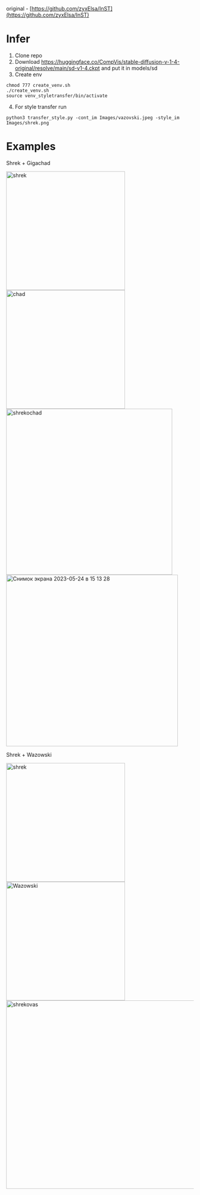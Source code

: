 original - [https://github.com/zyxElsa/InST](https://github.com/zyxElsa/InST)

# Infer
1. Clone repo
2. Download https://huggingface.co/CompVis/stable-diffusion-v-1-4-original/resolve/main/sd-v1-4.ckpt and put it in models/sd
3. Create env
```
chmod 777 create_venv.sh
./create_venv.sh
source venv_styletransfer/bin/activate

```
4. For style transfer run
```
python3 transfer_style.py -cont_im Images/vazovski.jpeg -style_im Images/shrek.png
```
# Examples

Shrek + Gigachad

<img width="319" alt="shrek" src="https://github.com/GendalfSeriyy/StyleTransfer/assets/55240294/f27df31f-34ff-4438-abd9-bb551fc0d0c7">

<img width="319" alt="chad" src="https://github.com/GendalfSeriyy/StyleTransfer/assets/55240294/6d7541cf-b3a5-4e2a-81bf-1d95d7fd74f6">

<img width="446" alt="shrekochad" src="https://github.com/GendalfSeriyy/StyleTransfer/assets/55240294/e6b72442-f7f4-4883-91df-796163b1ec52">

<img width="461" alt="Снимок экрана 2023-05-24 в 15 13 28" src="https://github.com/GendalfSeriyy/StyleTransfer/assets/55240294/a126a011-93a9-4b78-a406-457ed24fe294">

Shrek + Wazowski

<img width="319" alt="shrek" src="https://github.com/GendalfSeriyy/StyleTransfer/assets/55240294/f27df31f-34ff-4438-abd9-bb551fc0d0c7">
<img width="319" alt="Wazowski" src=https://github.com/GendalfSeriyy/StyleTransfer/assets/55240294/dfa0e1c5-d57c-49ec-985a-e994648c0095>
<img width="506" alt="shrekovas" src="https://github.com/GendalfSeriyy/StyleTransfer/assets/55240294/e9416304-f94f-45b7-948a-9b7bdf98f60a">

